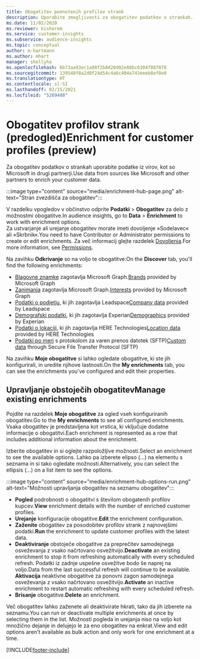 ```yaml
---
title: Obogatitev poenotenih profilov strank
description: Uporabite zmogljivosti za obogatitev podatkov o strankah.
ms.date: 11/02/2020
ms.reviewer: kishorem
ms.service: customer-insights
ms.subservice: audience-insights
ms.topic: conceptual
author: m-hartmann
ms.author: mhart
manager: shellyha
ms.openlocfilehash: 6b73aa93ec1a98f2b8d20d02e88bc6304f887078
ms.sourcegitcommit: 139548f8a2d0f24d54c4a6c404a743eeeb8ef8e0
ms.translationtype: HT
ms.contentlocale: sl-SI
ms.lasthandoff: 02/15/2021
ms.locfileid: "5269488"
---
```

# <a name="enrichment-for-customer-profiles-preview"></a><span data-ttu-id="ed110-103">Obogatitev profilov strank (predogled)</span><span class="sxs-lookup"><span data-stu-id="ed110-103">Enrichment for customer profiles (preview)</span></span>

<span data-ttu-id="ed110-104">Za obogatitev podatkov o strankah uporabite podatke iz virov, kot so Microsoft in drugi partnerji.</span><span class="sxs-lookup"><span data-stu-id="ed110-104">Use data from sources like Microsoft and other partners to enrich your customer data.</span></span>

:::image type="content" source="media/enrichment-hub-page.png" alt-text="Stran zvezdišča za obogatitev":::

<span data-ttu-id="ed110-106">V razdelku vpogledov v občinstvo odprite **Podatki** > **Obogatitev** za delo z možnostmi obogatitve.</span><span class="sxs-lookup"><span data-stu-id="ed110-106">In audience insights, go to **Data** > **Enrichment** to work with enrichment options.</span></span>    
<span data-ttu-id="ed110-107">Za ustvarjanje ali urejanje obogatitev morate imeti dovoljenje »Sodelavec« ali »Skrbnik«.</span><span class="sxs-lookup"><span data-stu-id="ed110-107">You need to have Contributor or Administrator permissions to create or edit enrichments.</span></span> <span data-ttu-id="ed110-108">Za več informacij glejte razdelek [Dovoljenja](permissions.md).</span><span class="sxs-lookup"><span data-stu-id="ed110-108">For more information, see [Permissions](permissions.md).</span></span>

<span data-ttu-id="ed110-109">Na zavihku **Odkrivanje** so na voljo te obogatitve:</span><span class="sxs-lookup"><span data-stu-id="ed110-109">On the **Discover** tab, you'll find the following enrichments:</span></span>

- <span data-ttu-id="ed110-110">[Blagovne znamke](enrichment-microsoft-graph.md) zagotavlja Microsoft Graph.</span><span class="sxs-lookup"><span data-stu-id="ed110-110">[Brands](enrichment-microsoft-graph.md) provided by Microsoft Graph</span></span>
- <span data-ttu-id="ed110-111">[Zanimanja](enrichment-microsoft-graph.md) zagotavlja Microsoft Graph.</span><span class="sxs-lookup"><span data-stu-id="ed110-111">[Interests](enrichment-microsoft-graph.md) provided by Microsoft Graph</span></span>
- <span data-ttu-id="ed110-112">[Podatki o podjetju](enrichment-leadspace.md), ki jih zagotavlja Leadspace</span><span class="sxs-lookup"><span data-stu-id="ed110-112">[Company data](enrichment-leadspace.md) provided by Leadspace</span></span>
- <span data-ttu-id="ed110-113">[Demografski podatki](enrichment-experian.md), ki jih zagotavlja Experian</span><span class="sxs-lookup"><span data-stu-id="ed110-113">[Demographics](enrichment-experian.md) provided by Experian</span></span>
- <span data-ttu-id="ed110-114">[Podatki o lokaciji](enrichment-here.md), ki jih zagotavlja HERE Technologies</span><span class="sxs-lookup"><span data-stu-id="ed110-114">[Location data](enrichment-here.md) provided by HERE Technologies</span></span>
- <span data-ttu-id="ed110-115">[Podatki po meri](enrichment-SFTP-custom-import.md) s protokolom za varen prenos datotek (SFTP)</span><span class="sxs-lookup"><span data-stu-id="ed110-115">[Custom data](enrichment-SFTP-custom-import.md) through Secure File Transfer Protocol (SFTP)</span></span>

<span data-ttu-id="ed110-116">Na zavihku **Moje obogatitve** si lahko ogledate obogatitve, ki ste jih konfigurirali, in uredite njihove lastnosti.</span><span class="sxs-lookup"><span data-stu-id="ed110-116">On the **My enrichments** tab, you can see the enrichments you've configured and edit their properties.</span></span>

## <a name="manage-existing-enrichments"></a><span data-ttu-id="ed110-117">Upravljanje obstoječih obogatitev</span><span class="sxs-lookup"><span data-stu-id="ed110-117">Manage existing enrichments</span></span>

<span data-ttu-id="ed110-118">Pojdite na razdelek **Moje obogatitve** za ogled vseh konfiguriranih obogatitev.</span><span class="sxs-lookup"><span data-stu-id="ed110-118">Go to the **My enrichments** to see all configured enrichments.</span></span> <span data-ttu-id="ed110-119">Vsaka obogatitev je predstavljena kot vrstica, ki vključuje dodatne informacije o obogatitvi.</span><span class="sxs-lookup"><span data-stu-id="ed110-119">Each enrichment is represented as a row that includes additional information about the enrichment.</span></span>

<span data-ttu-id="ed110-120">Izberite obogatitev in si oglejte razpoložljive možnosti.</span><span class="sxs-lookup"><span data-stu-id="ed110-120">Select an enrichment to see the available options.</span></span> <span data-ttu-id="ed110-121">Lahko pa izberete elipso (...) na elementu s seznama in si tako ogledate možnosti.</span><span class="sxs-lookup"><span data-stu-id="ed110-121">Alternatively, you can select the ellipsis (...) on a list item to see the options.</span></span>

:::image type="content" source="media/enrichment-hub-options-run.png" alt-text="Možnosti upravljanja obogatitev na seznamu obogatitev":::

- <span data-ttu-id="ed110-123">**Pogled** podrobnosti o obogatitvi s številom obogatenih profilov kupcev.</span><span class="sxs-lookup"><span data-stu-id="ed110-123">**View** enrichment details with the number of enriched customer profiles.</span></span>
- <span data-ttu-id="ed110-124">**Urejanje** konfiguracije obogatitve.</span><span class="sxs-lookup"><span data-stu-id="ed110-124">**Edit** the enrichment configuration.</span></span>
- <span data-ttu-id="ed110-125">**Zaženite** obogatitev za posodobitev profilov strank z najnovejšimi podatki.</span><span class="sxs-lookup"><span data-stu-id="ed110-125">**Run** the enrichment to update customer profiles with the latest data.</span></span>
- <span data-ttu-id="ed110-126">**Deaktiviranje** obstoječe obogatitve za preprečitev samodejnega osveževanja z vsako načrtovano osvežitvijo.</span><span class="sxs-lookup"><span data-stu-id="ed110-126">**Deactivate** an existing enrichment to stop it from refreshing automatically with every scheduled refresh.</span></span> <span data-ttu-id="ed110-127">Podatki iz zadnje uspešne osvežitve bodo še naprej na voljo.</span><span class="sxs-lookup"><span data-stu-id="ed110-127">Data from the last successful refresh will continue to be available.</span></span> <span data-ttu-id="ed110-128">**Aktivacija** neaktivne obogatitve za ponovni zagon samodejnega osveževanja z vsako načrtovano osvežitvijo.</span><span class="sxs-lookup"><span data-stu-id="ed110-128">**Activate** an inactive enrichment to restart automatic refreshing with every scheduled refresh.</span></span>
- <span data-ttu-id="ed110-129">**Brisanje** obogatitve.</span><span class="sxs-lookup"><span data-stu-id="ed110-129">**Delete** an enrichment.</span></span>

<span data-ttu-id="ed110-130">Več obogatitev lahko zaženete ali deaktivirate hkrati, tako da jih izberete na seznamu.</span><span class="sxs-lookup"><span data-stu-id="ed110-130">You can run or deactivate multiple enrichments at once by selecting them in the list.</span></span> <span data-ttu-id="ed110-131">Možnosti pogleda in urejanja niso na voljo kot množično dejanje in delujejo le za eno obogatitev na enkrat.</span><span class="sxs-lookup"><span data-stu-id="ed110-131">View and edit options aren't available as bulk action and only work for one enrichment at a time.</span></span>


[!INCLUDE[footer-include](../includes/footer-banner.md)]